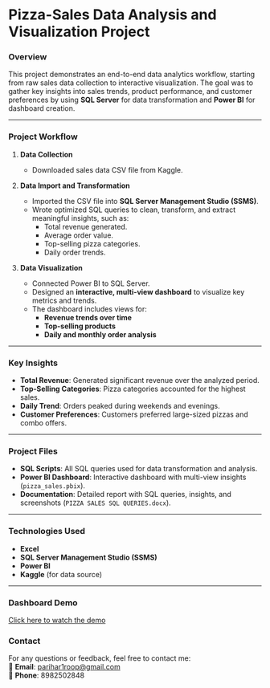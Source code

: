 # **Pizza-Sales Data Analysis and Visualization Project**

### **Overview**
This project demonstrates an end-to-end data analytics workflow, starting from raw sales data collection to interactive visualization. The goal was to gather key insights into sales trends, product performance, and customer preferences by using **SQL Server** for data transformation and **Power BI** for dashboard creation.

---

### **Project Workflow**
1. **Data Collection**  
   - Downloaded sales data CSV file from Kaggle.
   
2. **Data Import and Transformation**  
   - Imported the CSV file into **SQL Server Management Studio (SSMS)**.  
   - Wrote optimized SQL queries to clean, transform, and extract meaningful insights, such as:
     - Total revenue generated.
     - Average order value.
     - Top-selling pizza categories.
     - Daily order trends.

3. **Data Visualization**  
   - Connected Power BI to SQL Server.  
   - Designed an **interactive, multi-view dashboard** to visualize key metrics and trends.  
   - The dashboard includes views for:
     - **Revenue trends over time**  
     - **Top-selling products**  
     - **Daily and monthly order analysis**

---

### **Key Insights**
- **Total Revenue**: Generated significant revenue over the analyzed period.
- **Top-Selling Categories**: Pizza categories accounted for the highest sales.  
- **Daily Trend**: Orders peaked during weekends and evenings.  
- **Customer Preferences**: Customers preferred large-sized pizzas and combo offers.

---

### **Project Files**
- **SQL Scripts**: All SQL queries used for data transformation and analysis.  
- **Power BI Dashboard**: Interactive dashboard with multi-view insights (`pizza_sales.pbix`).  
- **Documentation**: Detailed report with SQL queries, insights, and screenshots (`PIZZA SALES SQL QUERIES.docx`).

---

### **Technologies Used**
- **Excel**
- **SQL Server Management Studio (SSMS)**  
- **Power BI**  
- **Kaggle** (for data source)

---

### **Dashboard Demo**
[Click here to watch the demo](https://github.com/Roop7879/Pizza-Sales-Analysis/blob/main/Screen%20Recording%202025-01-07%20133238.mp4)


### **Contact**
For any questions or feedback, feel free to contact me:  
📧 **Email**: [parihar1roop@gmail.com](mailto:parihar1roop@gmail.com)  
📱 **Phone**: 8982502848
